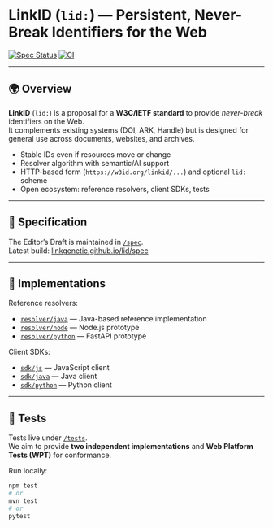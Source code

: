 # LinkID (`lid:`) — Persistent, Never-Break Identifiers for the Web

[![Spec Status](https://img.shields.io/badge/status-Community%20Draft-blue)](https://linkgenetic.github.io/lid/spec/)
[![CI](https://github.com/Link-Genetic-GmbH/lid/actions/workflows/build.yml/badge.svg)](https://github.com/Link-Genetic-GmbH/lid/actions)

---

## 🌍 Overview

**LinkID** (`lid:`) is a proposal for a **W3C/IETF standard** to provide *never-break* identifiers on the Web.  
It complements existing systems (DOI, ARK, Handle) but is designed for general use across documents, websites, and archives.

- Stable IDs even if resources move or change
- Resolver algorithm with semantic/AI support
- HTTP-based form (`https://w3id.org/linkid/...`) and optional `lid:` scheme
- Open ecosystem: reference resolvers, client SDKs, tests

---

## 📖 Specification

The Editor’s Draft is maintained in [`/spec`](spec/).  
Latest build: [linkgenetic.github.io/lid/spec](https://linkgenetic.github.io/lid/spec/)

---

## 🚀 Implementations

Reference resolvers:
- [`resolver/java`](resolver/java) — Java-based reference implementation
- [`resolver/node`](resolver/node) — Node.js prototype
- [`resolver/python`](resolver/python) — FastAPI prototype

Client SDKs:
- [`sdk/js`](sdk/js) — JavaScript client
- [`sdk/java`](sdk/java) — Java client
- [`sdk/python`](sdk/python) — Python client

---

## 🧪 Tests

Tests live under [`/tests`](tests/).  
We aim to provide **two independent implementations** and **Web Platform Tests (WPT)** for conformance.

Run locally:

```bash
npm test
# or
mvn test
# or
pytest
